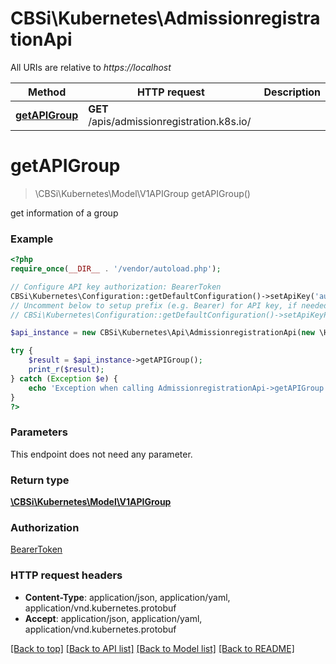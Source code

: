 # CBSi\Kubernetes\AdmissionregistrationApi

All URIs are relative to *https://localhost*

Method | HTTP request | Description
------------- | ------------- | -------------
[**getAPIGroup**](AdmissionregistrationApi.md#getAPIGroup) | **GET** /apis/admissionregistration.k8s.io/ | 


# **getAPIGroup**
> \CBSi\Kubernetes\Model\V1APIGroup getAPIGroup()



get information of a group

### Example
```php
<?php
require_once(__DIR__ . '/vendor/autoload.php');

// Configure API key authorization: BearerToken
CBSi\Kubernetes\Configuration::getDefaultConfiguration()->setApiKey('authorization', 'YOUR_API_KEY');
// Uncomment below to setup prefix (e.g. Bearer) for API key, if needed
// CBSi\Kubernetes\Configuration::getDefaultConfiguration()->setApiKeyPrefix('authorization', 'Bearer');

$api_instance = new CBSi\Kubernetes\Api\AdmissionregistrationApi(new \Http\Adapter\Guzzle6\Client());

try {
    $result = $api_instance->getAPIGroup();
    print_r($result);
} catch (Exception $e) {
    echo 'Exception when calling AdmissionregistrationApi->getAPIGroup: ', $e->getMessage(), PHP_EOL;
}
?>
```

### Parameters
This endpoint does not need any parameter.

### Return type

[**\CBSi\Kubernetes\Model\V1APIGroup**](../Model/V1APIGroup.md)

### Authorization

[BearerToken](../../README.md#BearerToken)

### HTTP request headers

 - **Content-Type**: application/json, application/yaml, application/vnd.kubernetes.protobuf
 - **Accept**: application/json, application/yaml, application/vnd.kubernetes.protobuf

[[Back to top]](#) [[Back to API list]](../../README.md#documentation-for-api-endpoints) [[Back to Model list]](../../README.md#documentation-for-models) [[Back to README]](../../README.md)

